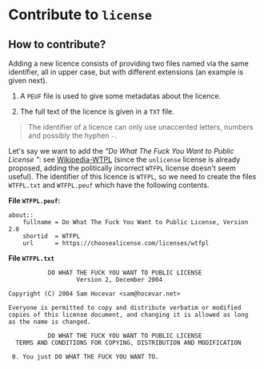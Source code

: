 Contribute to `license`
=======================

How to contribute?
------------------

Adding a new licence consists of providing two files named via the same identifier, all in upper case, but with different extensions (an example is given next).

  1) A `PEUF` file is used to give some metadatas about the licence.

  1) The full text of the licence is given in a `TXT` file.


> The identifier of a licence can only use unaccented letters, numbers and possibly the hyphen `-`.


Let's say we want to add the *"Do What The Fuck You Want to Public License "*: see [Wikipedia-WTPL](https://fr.wikipedia.org/wiki/WTFPL) (since the `unlicense` license is already proposed, adding the politically incorrect `WTFPL` license doesn't seem useful). The identifier of this licence is `WTFPL`, so we need to create the files `WTFPL.txt` and `WTFPL.peuf` which have the following contents.


**File `WTFPL.peuf`:**

~~~
about::
    fullname = Do What The Fuck You Want to Public License, Version 2.0
    shortid  = WTFPL
    url      = https://choosealicense.com/licenses/wtfpl
~~~


**File `WTFPL.txt`**

~~~
           DO WHAT THE FUCK YOU WANT TO PUBLIC LICENSE
                   Version 2, December 2004

Copyright (C) 2004 Sam Hocevar <sam@hocevar.net>

Everyone is permitted to copy and distribute verbatim or modified
copies of this license document, and changing it is allowed as long
as the name is changed.

           DO WHAT THE FUCK YOU WANT TO PUBLIC LICENSE
  TERMS AND CONDITIONS FOR COPYING, DISTRIBUTION AND MODIFICATION

 0. You just DO WHAT THE FUCK YOU WANT TO.
~~~
